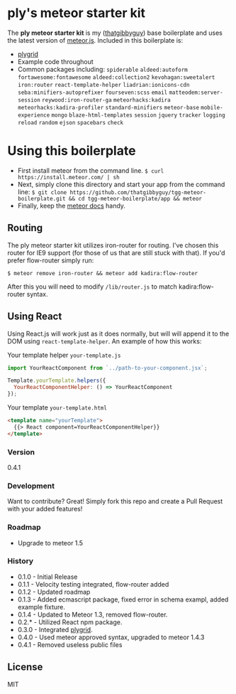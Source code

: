 # ply's meteor starter kit

The **ply meteor starter kit** is my ([thatgibbyguy](https://twitter.com/thatgibbyguy)) base boilerplate and uses the latest version of [meteor.js](https://www.meteor.com/). Included in this boilerplate is:

  - [plygrid](https://plygrid.com/) 
  - Example code throughout
  - Common packages including: `spiderable` `aldeed:autoform` `fortawesome:fontawesome` `aldeed:collection2` `kevohagan:sweetalert` `iron:router` `react-template-helper` `liadrian:ionicons-cdn` `seba:minifiers-autoprefixer` `fourseven:scss` `email` `matteodem:server-session` `reywood:iron-router-ga` `meteorhacks:kadira` `meteorhacks:kadira-profiler` `standard-minifiers` `meteor-base` `mobile-experience` `mongo` `blaze-html-templates` `session` `jquery` `tracker` `logging` `reload` `random` `ejson` `spacebars` `check`

# Using this boilerplate
- First install meteor from the command line.
`$ curl https://install.meteor.com/ | sh`
- Next, simply clone this directory and start your app from the command line: `$ git clone https://github.com/thatgibbyguy/tgg-meteor-boilerplate.git && cd tgg-meteor-boilerplate/app && meteor`
- Finally, keep the [meteor docs](http://docs.meteor.com/#/full/) handy.

## Routing

The ply meteor starter kit utilizes iron-router for routing. I've chosen this router for IE9 support (for those of us that are still stuck with that). If you'd prefer flow-router simply run:

```
$ meteor remove iron-router && meteor add kadira:flow-router
```

After this you will need to modify `/lib/router.js` to match kadira:flow-router syntax.

## Using React

Using React.js will work just as it does normally, but will will append it to the DOM using `react-template-helper`. An example of how this works:

Your template helper `your-template.js`  
``` js
import YourReactComponent from `../path-to-your-component.jsx`;

Template.yourTemplate.helpers({
  YourReactComponentHelper: () => YourReactComponent
});
```

Your template `your-template.html`  
``` html
<template name="yourTemplate">
  {{> React component=YourReactComponentHelper}}
</template>
```

### Version
0.4.1

### Development
Want to contribute? Great! Simply fork this repo and create a Pull Request with your added features!

### Roadmap

 - Upgrade to meteor 1.5

### History

- 0.1.0 - Initial Release
- 0.1.1 - Velocity testing integrated, flow-router added
- 0.1.2 - Updated roadmap
- 0.1.3 - Added ecmascript package, fixed error in schema exampl, added example fixture.
- 0.1.4 - Updated to Meteor 1.3, removed flow-router.
- 0.2.* - Utilized React npm package.
- 0.3.0 - Integrated [plygrid](https://plygrid.com/).
- 0.4.0 - Used meteor approved syntax, upgraded to meteor 1.4.3
- 0.4.1 - Removed useless public files

License
----
MIT

